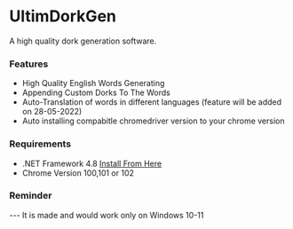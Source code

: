 # UltimDorkGen
A high quality dork generation software.

### Features
- High Quality English Words Generating
- Appending Custom Dorks To The Words
- Auto-Translation of words in different languages (feature will be added on 28-05-2022)
- Auto installing compabitle chromedriver version to your chrome version

### Requirements
- .NET Framework 4.8 <a href="https://dotnet.microsoft.com/en-us/download/dotnet-framework/net48">Install From Here</a>
- Chrome Version 100,101 or 102

### Reminder
--- It is made and would work only on Windows 10-11
